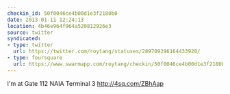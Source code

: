```yaml
---
checkin_id: 50f0046ce4b00d1e3f2180b0
date: 2013-01-11 12:24:13
location: 4b46e964f964a520812926e3
source: twitter
syndicated:
- type: twitter
  url: https://twitter.com/roytang/statuses/289709296164433920/
- type: foursquare
  url: https://www.swarmapp.com/roytang/checkin/50f0046ce4b00d1e3f2180b0
---
```


I'm at Gate 112 NAIA Terminal 3 http://4sq.com/ZBhAap